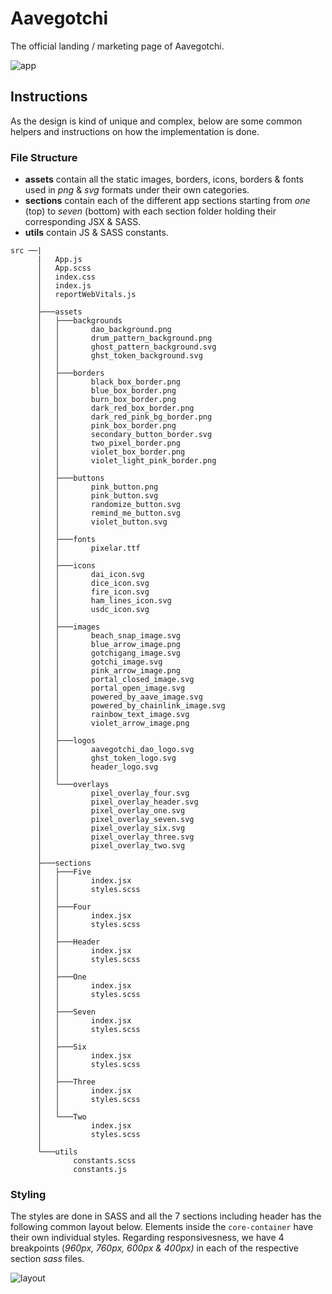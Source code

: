 # Aavegotchi

The official landing / marketing page of Aavegotchi.

![app](https://res.cloudinary.com/saimano/image/upload/v1612173933/Aavegothci/aavegotchi_snapshot.png)

## Instructions

As the design is kind of unique and complex, below are some common helpers and instructions on how the implementation is done.

### File Structure
- **assets** contain all the static images, borders, icons, borders & fonts used in _png_ & _svg_ formats under their own categories.
- **sections** contain each of the different app sections starting from _one_ (top) to _seven_ (bottom) with each section folder holding their corresponding JSX & SASS.
- **utils** contain JS & SASS constants.

```
src ──|
      |   App.js
      │   App.scss
      │   index.css 
      │   index.js
      │   reportWebVitals.js
      │
      ├───assets
      │   ├───backgrounds
      │   │       dao_background.png
      │   │       drum_pattern_background.png
      │   │       ghost_pattern_background.svg
      │   │       ghst_token_background.svg
      │   │
      │   ├───borders
      │   │       black_box_border.png
      │   │       blue_box_border.png
      │   │       burn_box_border.png
      │   │       dark_red_box_border.png
      │   │       dark_red_pink_bg_border.png
      │   │       pink_box_border.png
      │   │       secondary_button_border.svg
      │   │       two_pixel_border.png
      │   │       violet_box_border.png
      │   │       violet_light_pink_border.png
      │   │
      │   ├───buttons
      │   │       pink_button.png
      │   │       pink_button.svg
      │   │       randomize_button.svg
      │   │       remind_me_button.svg
      │   │       violet_button.svg
      │   │
      │   ├───fonts
      │   │       pixelar.ttf
      │   │
      │   ├───icons
      │   │       dai_icon.svg
      │   │       dice_icon.svg
      │   │       fire_icon.svg
      │   │       ham_lines_icon.svg
      │   │       usdc_icon.svg
      │   │
      │   ├───images
      │   │       beach_snap_image.svg
      │   │       blue_arrow_image.png
      │   │       gotchigang_image.svg
      │   │       gotchi_image.svg
      │   │       pink_arrow_image.png
      │   │       portal_closed_image.svg
      │   │       portal_open_image.svg
      │   │       powered_by_aave_image.svg
      │   │       powered_by_chainlink_image.svg
      │   │       rainbow_text_image.svg
      │   │       violet_arrow_image.png
      │   │
      │   ├───logos
      │   │       aavegotchi_dao_logo.svg
      │   │       ghst_token_logo.svg
      │   │       header_logo.svg
      │   │
      │   └───overlays
      │           pixel_overlay_four.svg
      │           pixel_overlay_header.svg
      │           pixel_overlay_one.svg
      │           pixel_overlay_seven.svg
      │           pixel_overlay_six.svg
      │           pixel_overlay_three.svg
      │           pixel_overlay_two.svg
      │
      ├───sections
      │   ├───Five
      │   │       index.jsx
      │   │       styles.scss
      │   │
      │   ├───Four
      │   │       index.jsx
      │   │       styles.scss
      │   │
      │   ├───Header
      │   │       index.jsx
      │   │       styles.scss
      │   │
      │   ├───One
      │   │       index.jsx
      │   │       styles.scss
      │   │
      │   ├───Seven
      │   │       index.jsx
      │   │       styles.scss
      │   │
      │   ├───Six
      │   │       index.jsx
      │   │       styles.scss
      │   │
      │   ├───Three
      │   │       index.jsx
      │   │       styles.scss
      │   │
      │   └───Two
      │           index.jsx
      │           styles.scss
      │
      └───utils
              constants.scss
              constants.js
```

### Styling

The styles are done in SASS and all the 7 sections including header has the following common layout below. Elements inside the `core-container` have their own individual styles. Regarding responsivesness, we have 4 breakpoints (_960px, 760px, 600px & 400px)_ in each of the respective section _sass_ files. 

![layout](https://res.cloudinary.com/saimano/image/upload/v1612176738/Aavegothci/layout.png)
